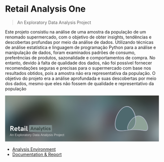 # Retail Analysis One
> An Exploratory Data Analysis Project

Este projeto consistiu na análise de uma amostra da população de um renomado supermercado, com o objetivo de obter insights, tendências e descobertas profundas por meio da análise de dados. Utilizando técnicas de análise estatística e linguagem de programação Python para a análise e manipulação de dados, foram examinados padrões de consumo, preferências de produtos, sazonalidade e comportamentos de compra. No entanto, devido à falta de qualidade dos dados, não foi possível fornecer recomendações seguras e precisas para o supermercado com base nos resultados obtidos, pois a amostra não era representativa da população.
O objetivo do projeto era a análise aprofundada e suas descobertas por meio dos dados, mesmo que eles não fossem de qualidade e representativo da população

![](eBooks/RetailBanner.png)
- [Analysis Environment](https://colab.research.google.com/drive/1LEQhnL5iNC7-mNpTFVeJnaeY5xCbp55F?usp=sharing)
- [Documentation & Report](https://gabrielluizone.notion.site/RetailAnalytics-79337174172e46628f36b07623247919)
